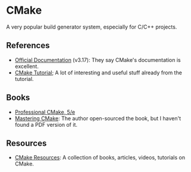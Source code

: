 CMake
=====

A very popular build generator system, especially for C/C++ projects.


References
----------

 - [Official Documentation](https://cmake.org/cmake/help/v3.17/) (v3.17):
   They say CMake's documentation is excellent.
 - [CMake Tutorial](https://cmake.org/cmake/help/latest/guide/tutorial/);
   A lot of interesting and useful stuff already from the tutorial.


Books
-----

 - [Professional CMake, 5/e](https://crascit.com/professional-cmake/)
 - [Mastering CMake](https://gitlab.kitware.com/cmake/mastering-cmake):
   The author open-sourced the book, but I haven't found a PDF version of it.


Resources
---------

 - [CMake Resources](embeddeduse.com/cmake/):
   A collection of books, articles, videos, tutorials on CMake.
